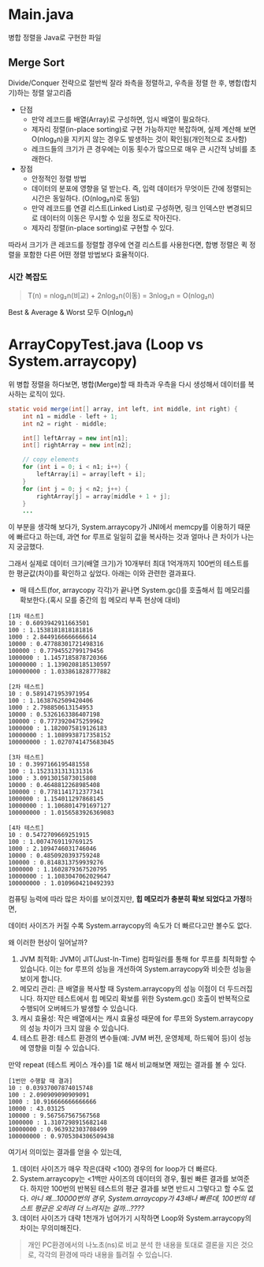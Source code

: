# Main.java

병합 정렬을 Java로 구현한 파일

## Merge Sort

Divide/Conquer 전략으로 절반씩 잘라 좌측을 정렬하고, 우측을 정렬 한 후, 병합(합치기)하는 정렬 알고리즘

- 단점
  - 만약 레코드를 배열(Array)로 구성하면, 임시 배열이 필요하다.
  - 제자리 정렬(in-place sorting)로 구현 가능하지만 복잡하며, 실제 계산해 보면 O(nlog₂n)을 지키지 않는 경우도 발생하는 것이 확인됨(개인적으로 조사함)
  - 레크드들의 크기가 큰 경우에는 이동 횟수가 많으므로 매우 큰 시간적 낭비를 초래한다.
- 장점
  - 안정적인 정렬 방법
  - 데이터의 분포에 영향을 덜 받는다. 즉, 입력 데이터가 무엇이든 간에 정렬되는 시간은 동일하다. (O(nlog₂n)로 동일)
  - 만약 레코드를 연결 리스트(Linked List)로 구성하면, 링크 인덱스만 변경되므로 데이터의 이동은 무시할 수 있을 정도로 작아진다.
  - 제자리 정렬(in-place sorting)로 구현할 수 있다.

따라서 크기가 큰 레코드를 정렬할 경우에 연결 리스트를 사용한다면, 합병 정렬은 퀵 정렬을 포함한 다른 어떤 졍렬 방법보다 효율적이다.

### 시간 복잡도

> T(n) = nlog₂n(비교) + 2nlog₂n(이동) = 3nlog₂n = O(nlog₂n)

Best & Average & Worst 모두 O(nlog₂n)

# ArrayCopyTest.java (Loop vs System.arraycopy)

위 병합 정렬을 하다보면, 병합(Merge)할 때 좌측과 우측을 다시 생성해서 데이터를 복사하는 로직이 있다.

```java
static void merge(int[] array, int left, int middle, int right) {
    int n1 = middle - left + 1;
    int n2 = right - middle;

    int[] leftArray = new int[n1];
    int[] rightArray = new int[n2];

    // copy elements
    for (int i = 0; i < n1; i++) {
        leftArray[i] = array[left + i];
    }
    for (int j = 0; j < n2; j++) {
        rightArray[j] = array[middle + 1 + j];
    }
    ...
```

이 부분을 생각해 보다가, System.arraycopy가 JNI에서 memcpy를 이용하기 때문에 빠르다고 하는데, 과연 for 루프로 일일히 값을 복사하는 것과 얼마나 큰 차이가 나는지 궁금했다.

그래서 실제로 데이터 크기(배열 크기)가 10개부터 최대 1억개까지 100번의 테스트를 한 평균값(차이)를 확인하고 싶었다.
아래는 이와 관련한 결과표다.
-  매 테스트(for, arraycopy 각각)가 끝나면 System.gc()를 호출해서 힙 메모리를 확보한다.(혹시 모를 중간의 힙 메모리 부족 현상에 대비)
```
[1차 테스트]
10 : 0.6093942911663501
100 : 1.1538181818181816
1000 : 2.8449166666666614
10000 : 0.47788301721498316
100000 : 0.7794552799179456
1000000 : 1.1457185878720366
10000000 : 1.1390208185130597
100000000 : 1.033861828777882

[2차 테스트]
10 : 0.5891471953971954
100 : 1.1638762509420406
1000 : 2.798850613154953
10000 : 0.5326163386407198
100000 : 0.7773920475259962
1000000 : 1.1820075819126183
10000000 : 1.1089938717358152
100000000 : 1.0270741475683045

[3차 테스트]
10 : 0.3997166195481558
100 : 1.1523131313131316
1000 : 3.0913015873015808
10000 : 0.4648812268985408
100000 : 0.7781141712377341
1000000 : 1.154011297868145
10000000 : 1.1068014791697127
100000000 : 1.0156583926369083

[4차 테스트]
10 : 0.5472709669251915
100 : 1.0074769119769125
1000 : 2.1094746031746046
10000 : 0.4850920393759248
100000 : 0.8148313759939276
1000000 : 1.1602879367520795
10000000 : 1.1083047062029647
100000000 : 1.0109604210492393
```

컴퓨팅 능력에 따라 많은 차이를 보이겠지만, **힙 메모리가 충분히 확보 되었다고 가정**하면,

데이터 사이즈가 커질 수록 System.arraycopy의 속도가 더 빠르다고만 볼수도 없다.

왜 이러한 현상이 일어날까?

1. JVM 최적화: JVM이 JIT(Just-In-Time) 컴파일러를 통해 for 루프를 최적화할 수 있습니다. 이는 for 루프의 성능을 개선하여 System.arraycopy와 비슷한 성능을 보이게 합니다.
2. 메모리 관리: 큰 배열을 복사할 때 System.arraycopy의 성능 이점이 더 두드러집니다. 하지만 테스트에서 힙 메모리 확보를 위한 System.gc() 호출이 반복적으로 수행되어 오버헤드가 발생할 수 있습니다.
3. 캐시 효율성: 작은 배열에서는 캐시 효율성 때문에 for 루프와 System.arraycopy의 성능 차이가 크지 않을 수 있습니다.
4. 테스트 환경: 테스트 환경의 변수들(예: JVM 버전, 운영체제, 하드웨어 등)이 성능에 영향을 미칠 수 있습니다.

만약 repeat (테스트 케이스 개수)를 1로 해서 비교해보면 재밌는 결과를 볼 수 있다.
```
[1번만 수행할 때 결과]
10 : 0.03937007874015748
100 : 2.090909090909091
1000 : 10.916666666666666
10000 : 43.03125
100000 : 9.567567567567568
1000000 : 1.3107298915682148
10000000 : 0.963932303708499
100000000 : 0.9705304306509438
```

여기서 의미있는 결과를 얻을 수 있는데,

1. 데이터 사이즈가 매우 작은(대략 <100) 경우의 for loop가 더 빠르다.
2. System.arraycopy는 <1백만 사이즈의 데이터의 경우, 훨씬 빠른 결과를 보여준다. 하지만 100번의 반복된 테스트의 평균 결과를 보면 반드시 그렇다고 할 수도 없다.
   _아니 왜...10000번의 경우, System.arraycopy가 43배나 빠른데, 100번의 테스트 평균은 오히려 더 느려지는 걸까...????_
3. 데이터 사이즈가 대략 1천개가 넘어가기 시작하면 Loop와 System.arraycopy의 차이는 무의미해진다.

> 개인 PC환경에서의 나노초(ns)로 비교 분석 한 내용을 토대로 결론을 지은 것으로, 각각의 환경에 따라 내용을 틀려질 수 있습니다.
